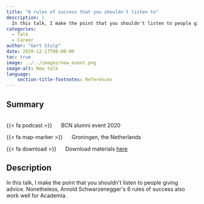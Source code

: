 ```yaml
---
title: "6 rules of success that you shouldn't listen to"
description: |
  In this talk, I make the point that you shouldn't listen to people giving advice. Nonetheless, Arnold Schwarzenegger's 6 rules of success also work well for Academia. 
categories:
  - Talk
  - Career
author: "Gert Stulp"
date: 2020-12-17T00:00:00
toc: true
image: ../../images/new_event.png
image-alt: New talk
language: 
    section-title-footnotes: References
---
```



## Summary 
<br>
{{< fa podcast >}} &nbsp;&nbsp;&nbsp;&nbsp; BCN alumni event 2020

{{< fa map-marker >}} &nbsp;&nbsp;&nbsp;&nbsp; Groningen, the Netherlands


{{< fa download >}} &nbsp;&nbsp;&nbsp;&nbsp; Download materials [here](/pdf/BCN_alumni_day_Stulp.pdf)


## Description

In this talk, I make the point that you shouldn't listen to people giving advice. Nonetheless, Arnold Schwarzenegger's 6 rules of success also work well for Academia.
